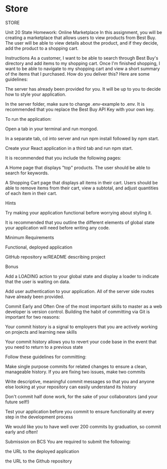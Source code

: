 # Store
STORE

Unit 20 State Homework:  Online Marketplace
In this assignment, you will be creating a marketplace that allows users to view products from Best Buy. The user will be able to view details about the product, and if they decide, add the product to a shopping cart.

Instructions
As a customer, I want to be able to search through Best Buy's directory and add items to my shopping cart. Once I'm finished shopping, I want to be able to navigate to my shopping cart and view a short summary of the items that I purchased.
How do you deliver this? Here are some guidelines:


The server has already been provided for you. It will be up to you to decide how to style your application.


 In the server folder, make sure to change .env-example to .env. It is recommended that you replace the Best Buy API Key with your own key.


To run the application:


Open a tab in your terminal and run mongod.


In a separate tab, cd into server and run npm install followed by npm start.


Create your React application in a third tab and run npm start.




It is recommended that you include the following pages:


A Home page that displays "top" products. The user should be able to search for keywords.


A Shopping Cart page that displays all items in their cart. Users should be able to remove items from their cart, view a subtotal, and adjust quantities of each item in their cart.



Hints


Try making your application functional before worrying about styling it.


It is recommended that you outline the different elements of global state your application will need before writing any code.



Minimum Requirements


Functional, deployed application


GitHub repository w/README describing project



Bonus


Add a LOADING action to your global state and display a loader to indicate that the user is waiting on data.


Add user authentication to your application. All of the server side routes have already been provided.



Commit Early and Often
One of the most important skills to master as a web developer is version control. Building the habit of committing via Git is important for two reasons:


Your commit history is a signal to employers that you are actively working on projects and learning new skills


Your commit history allows you to revert your code base in the event that you need to return to a previous state


Follow these guidelines for committing:


Make single purpose commits for related changes to ensure a clean, manageable history. If you are fixing two issues, make two commits


Write descriptive, meaningful commit messages so that you and anyone else looking at your repository can easily understand its history


Don't commit half done work, for the sake of your collaborators (and your future self!)


Test your application before you commit to ensure functionality at every step in the development process


We would like you to have well over 200 commits by graduation, so commit early and often!

Submission on BCS
You are required to submit the following:


the URL to the deployed application


the URL to the Github repository